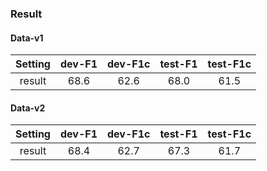 ### Result

#### Data-v1

| Setting |  dev-F1  | dev-F1c  | test-F1 | test-F1c |
|:-------:| :----:  |:---:|  :----:  | :----:  |
| result  | 68.6 | 62.6  | 68.0 | 61.5 |

#### Data-v2

|Setting|  dev-F1  | dev-F1c  | test-F1 | test-F1c |
|  :----:  | :----:  |:---:|  :----:  | :----:  |
| result  | 68.4 | 62.7  | 67.3 | 61.7 | 


